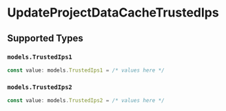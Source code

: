 # UpdateProjectDataCacheTrustedIps


## Supported Types

### `models.TrustedIps1`

```typescript
const value: models.TrustedIps1 = /* values here */
```

### `models.TrustedIps2`

```typescript
const value: models.TrustedIps2 = /* values here */
```

